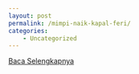 ```yaml
---
layout: post
permalink: /mimpi-naik-kapal-feri/
categories:
    - Uncategorized
---
```


[Baca Selengkapnya](/10)